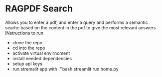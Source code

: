 # RAGPDF Search
Allows you to enter a pdf, and enter a query and performs a semantic searhc based on the content in the pdf to give the most relevant answers.
INstructions to run
- clone the repo
- cd into the repo
- activate virtual envirnoment
- install needed dependencies
- setup api keys
- run stremalit app with
'''bash
streamlit run home.py
